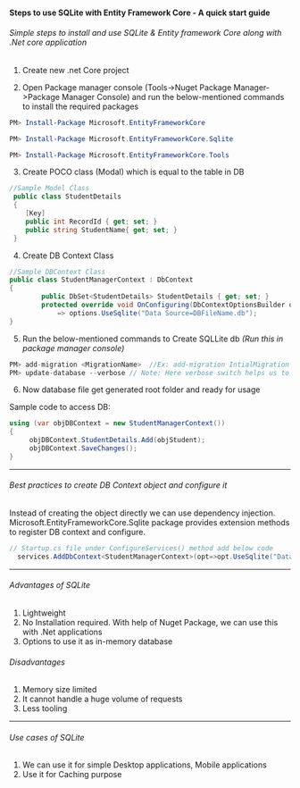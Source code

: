 #### Steps to use SQLite with Entity Framework Core - A quick start guide
###### Simple steps to install and use SQLite & Entity framework Core along with .Net core application

>

1. Create new .net Core project

2. Open Package manager console (Tools->Nuget Package Manager->Package Manager Console) and  run the below-mentioned commands to install the required packages

```powershell
PM> Install-Package Microsoft.EntityFrameworkCore

PM> Install-Package Microsoft.EntityFrameworkCore.Sqlite

PM> Install-Package Microsoft.EntityFrameworkCore.Tools
```

3. Create POCO class (Modal) which is equal to the table in DB

```csharp
//Sample Model Class
 public class StudentDetails
 {
    [Key]
    public int RecordId { get; set; }
    public string StudentName{ get; set; }
 }
```

4. Create DB Context Class

```csharp
//Sample DBContext Class
public class StudentManagerContext : DbContext
{
        public DbSet<StudentDetails> StudentDetails { get; set; }
        protected override void OnConfiguring(DbContextOptionsBuilder options)
            => options.UseSqlite("Data Source=DBFileName.db");
}
```



5. Run the below-mentioned commands to Create SQLLite db *(Run this in package manager console)*

```csharp
PM> add-migration <MigrationName>  //Ex: add-migration IntialMigration
PM> update-database --verbose // Note: Here verbose switch helps us to se generated sql
```

6. Now database file get generated root folder and ready for usage


Sample code to access DB:

```csharp
using (var objDBContext = new StudentManagerContext())
{
     objDBContext.StudentDetails.Add(objStudent);
     objDBContext.SaveChanges();
}
```

---


###### Best practices to create DB Context object and configure it
Instead of creating the object directly we can use dependency injection.
Microsoft.EntityFrameworkCore.Sqlite package provides extension methods to register DB context and configure.
```csharp
// Startup.cs file under ConfigureServices() method add below code
  services.AddDbContext<StudentManagerContext>(opt=>opt.UseSqlite("Data Source=DBFileName.db"));

```


---

###### Advantages of SQLite
1. Lightweight
2. No Installation required. With help of Nuget Package, we can use this with .Net applications
3. Options to use it as in-memory database

###### Disadvantages
1. Memory size limited
2. It cannot handle a huge volume of requests
3. Less tooling

---
###### Use cases of SQLite
1. We can use it for simple Desktop applications, Mobile applications
2. Use it for Caching purpose



[//]: # (Tags: SQLite with Entity Framework Core, SQLite with .Net Core, EF Core Migration)
[//]: # (Type: Asp.net Core - EntityFrameworkCore)
[//]: # (Rating: 1)
[//]: # (Languages:C#,powershell)
[//]: # (ReadyState:Publish)
